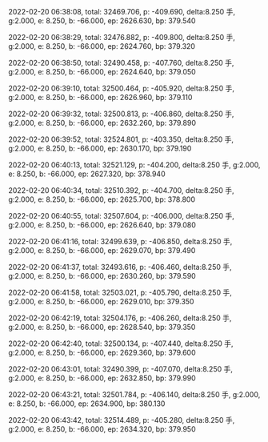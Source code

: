 2022-02-20 06:38:08, total: 32469.706, p: -409.690, delta:8.250 手, g:2.000, e: 8.250, b: -66.000, ep: 2626.630, bp: 379.540

2022-02-20 06:38:29, total: 32476.882, p: -409.800, delta:8.250 手, g:2.000, e: 8.250, b: -66.000, ep: 2624.760, bp: 379.320

2022-02-20 06:38:50, total: 32490.458, p: -407.760, delta:8.250 手, g:2.000, e: 8.250, b: -66.000, ep: 2624.640, bp: 379.050

2022-02-20 06:39:10, total: 32500.464, p: -405.920, delta:8.250 手, g:2.000, e: 8.250, b: -66.000, ep: 2626.960, bp: 379.110

2022-02-20 06:39:32, total: 32500.813, p: -406.860, delta:8.250 手, g:2.000, e: 8.250, b: -66.000, ep: 2632.260, bp: 379.890

2022-02-20 06:39:52, total: 32524.801, p: -403.350, delta:8.250 手, g:2.000, e: 8.250, b: -66.000, ep: 2630.170, bp: 379.190

2022-02-20 06:40:13, total: 32521.129, p: -404.200, delta:8.250 手, g:2.000, e: 8.250, b: -66.000, ep: 2627.320, bp: 378.940

2022-02-20 06:40:34, total: 32510.392, p: -404.700, delta:8.250 手, g:2.000, e: 8.250, b: -66.000, ep: 2625.700, bp: 378.800

2022-02-20 06:40:55, total: 32507.604, p: -406.000, delta:8.250 手, g:2.000, e: 8.250, b: -66.000, ep: 2626.640, bp: 379.080

2022-02-20 06:41:16, total: 32499.639, p: -406.850, delta:8.250 手, g:2.000, e: 8.250, b: -66.000, ep: 2629.070, bp: 379.490

2022-02-20 06:41:37, total: 32493.616, p: -406.460, delta:8.250 手, g:2.000, e: 8.250, b: -66.000, ep: 2630.260, bp: 379.590

2022-02-20 06:41:58, total: 32503.021, p: -405.790, delta:8.250 手, g:2.000, e: 8.250, b: -66.000, ep: 2629.010, bp: 379.350

2022-02-20 06:42:19, total: 32504.176, p: -406.260, delta:8.250 手, g:2.000, e: 8.250, b: -66.000, ep: 2628.540, bp: 379.350

2022-02-20 06:42:40, total: 32500.134, p: -407.440, delta:8.250 手, g:2.000, e: 8.250, b: -66.000, ep: 2629.360, bp: 379.600

2022-02-20 06:43:01, total: 32490.399, p: -407.070, delta:8.250 手, g:2.000, e: 8.250, b: -66.000, ep: 2632.850, bp: 379.990

2022-02-20 06:43:21, total: 32501.784, p: -406.140, delta:8.250 手, g:2.000, e: 8.250, b: -66.000, ep: 2634.900, bp: 380.130

2022-02-20 06:43:42, total: 32514.489, p: -405.280, delta:8.250 手, g:2.000, e: 8.250, b: -66.000, ep: 2634.320, bp: 379.950